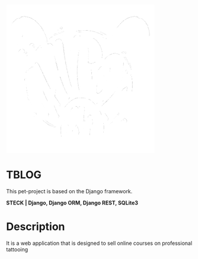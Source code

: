 
![kent1.png](https://github.com/pinkpipe/DjangoProjectTBLOG/blob/main/READMEPHOTO/kent1.png)

# TBLOG
This pet-project is based on the Django framework.

**STECK | Django, Django ORM, Django REST, SQLite3**

# Description 
It is a web application that is designed to sell online courses on professional tattooing